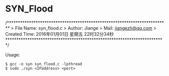 # SYN_Flood

/*************************************************************************
    > File Name: syn_flood.c
    > Author: Jiange
    > Mail: jiangezh@qq.com 
    > Created Time: 2016年01月01日 星期五 22时32分34秒
 ************************************************************************/

Usage:

```
$ gcc -o syn syn_flood.c -lpthread
$ sudo ./syn <IPaddress> <port>
```
